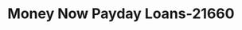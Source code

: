 ---
f_zip-code: 80525
f_state-code: CO
title: Money Now Payday Loans-21660
f_phone: 970-377-2346
f_city-only: Collins
f_address: 4848 S College Ave Fort Collins
f_location-unique-id: '21660'
slug: money-now-payday-loans-21660
updated-on: '2024-05-30T13:46:58.046Z'
created-on: '2024-05-30T13:36:59.803Z'
published-on: '2024-05-30T13:54:32.469Z'
f_city-state: cms/city/collins-co.md
f_company: cms/company/money-now-payday-loans.md
f_state: cms/state/colorado.md
layout: '[payday-loan].html'
tags: payday-loan
---